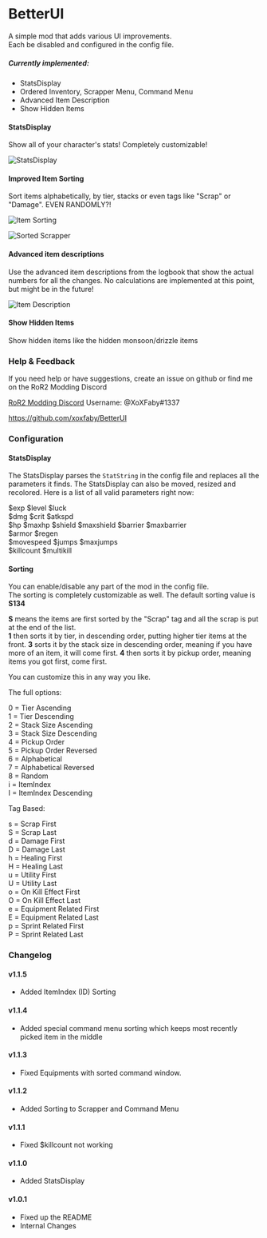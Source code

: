 # BetterUI

A simple mod that adds various UI improvements.  
Each be disabled and configured in the config file.

##### Currently implemented:
- StatsDisplay
- Ordered Inventory, Scrapper Menu, Command Menu
- Advanced Item Description
- Show Hidden Items

#### StatsDisplay
Show all of your character's stats! Completely customizable!

![StatsDisplay](https://fby.pw/statsdisplay.png)

#### Improved Item Sorting
Sort items alphabetically, by tier, stacks or even tags like "Scrap" or "Damage". EVEN RANDOMLY?!

![Item Sorting](https://fby.pw/itembar.png)

![Sorted Scrapper](https://fby.pw/sortedscrapper.png)

#### Advanced item descriptions
Use the advanced item descriptions from the logbook that show the actual numbers for all the changes. 
No calculations are implemented at this point, but might be in the future!

![Item Description](https://fby.pw/itemdesc.png)

#### Show Hidden Items
Show hidden items like the hidden monsoon/drizzle items

### Help & Feedback

If you need help or have suggestions, create an issue on github or find me on the RoR2 Modding Discord 

[RoR2 Modding Discord](https://discord.com/invite/5MbXZvd) Username: @XoXFaby#1337

https://github.com/xoxfaby/BetterUI

### Configuration

#### StatsDisplay

The StatsDisplay parses the `StatString` in the config file and replaces all the parameters it finds.
The StatsDisplay can also be moved, resized and recolored.
Here is a list of all valid parameters right now: 

$exp $level $luck  
$dmg $crit $atkspd  
$hp $maxhp $shield $maxshield $barrier $maxbarrier  
$armor $regen  
$movespeed $jumps $maxjumps  
$killcount $multikill  


#### Sorting

You can enable/disable any part of the mod in the config file.  
The sorting is completely customizable as well. 
The default sorting value is **S134**

**S** means the items are first sorted by the "Scrap" tag and all the scrap is put at the end of the list.  
**1** then sorts it by tier, in descending order, putting higher tier items at the front. 
**3** sorts it by the stack size in descending order, meaning if you have more of an item, it will come first. 
**4** then sorts it by pickup order, meaning items you got first, come first. 

You can customize this in any way you like.

The full options:

0 = Tier Ascending  
1 = Tier Descending  
2 = Stack Size Ascending  
3 = Stack Size Descending  
4 = Pickup Order  
5 = Pickup Order Reversed  
6 = Alphabetical  
7 = Alphabetical Reversed  
8 = Random   
i = ItemIndex  
I = ItemIndex Descending  

Tag Based:  

s = Scrap First  
S = Scrap Last  
d = Damage First  
D = Damage Last  
h = Healing First  
H = Healing Last  
u = Utility First  
U = Utility Last  
o = On Kill Effect First  
O = On Kill Effect Last  
e = Equipment Related First  
E = Equipment Related Last  
p = Sprint Related First  
P = Sprint Related Last  

### Changelog

#### v1.1.5
 - Added ItemIndex (ID) Sorting

#### v1.1.4
 - Added special command menu sorting which keeps most recently picked item in the middle

#### v1.1.3
 - Fixed Equipments with sorted command window.

#### v1.1.2
 - Added Sorting to Scrapper and Command Menu

#### v1.1.1
 - Fixed $killcount not working

#### v1.1.0
 - Added StatsDisplay

#### v1.0.1
 - Fixed up the README
 - Internal Changes
